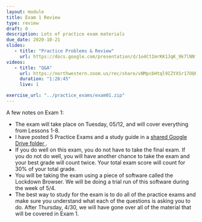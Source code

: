 ```yaml
---
layout: module
title: Exam 1 Review
type: review
draft: 0
description: Lots of practice exam materials
due_date: 2020-10-21
slides: 
   - title: "Practice Problems & Review"
     url: https://docs.google.com/presentation/d/1o4CtImrKK1JqK_9k7lNNfW1YHY8xFQEKs54fb--hgiA/edit?usp=sharing
videos:
   - title: "Q&A"
     url: https://northwestern.zoom.us/rec/share/vNMpcbHtql9IZYXSr17OQKg_HIHVaaa8gCEb__Fen02qslwrzBOwMIqvagdvaYBU?startTime=1588883303000
     duration: "1:26:45"
     live: 1

exercise_url: "../practice_exams/exam01.zip"
---
```


A few notes on Exam 1:
* The exam will take place on Tuesday, 05/12, and will cover everything from Lessons 1-8. 
* I have posted 5 Practice Exams and a study guide in a <a href="https://drive.google.com/open?id=1nVr1be9sXpVD0vrnFLxYi6MCSfUtcf31" target="_blank"> shared Google Drive folder <i class="fas fa-link"></i></a>. 
* If you do well on this exam, you do not have to take the final exam. If you do not do well, you will have another chance to take the exam and your best grade will count twice. Your total exam score will count for 30% of your total grade.
* You will be taking the exam using a piece of software called the Lockdown Browser. We will be doing a trial run of this software during the week of 5/4.
* The best way to study for the exam is to do all of the practice exams and make sure you understand what each of the questions is asking you to do. After Thursday, 4/30, we will have gone over all of the material that will be covered in Exam 1.
